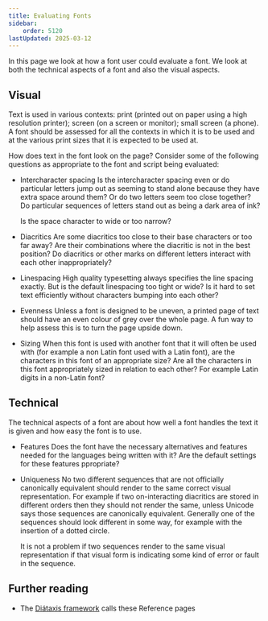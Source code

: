 ```yaml
---
title: Evaluating Fonts
sidebar:
    order: 5120
lastUpdated: 2025-03-12
---
```


In this page we look at how a font user could evaluate a font. We look at both
the technical aspects of a font and also the visual aspects.

## Visual

Text is used in various contexts: print (printed out on paper using a high
resolution printer); screen (on a screen or monitor); small screen (a phone). A
font should be assessed for all the contexts in which it is to be used and at
the various print sizes that it is expected to be used at.

How does text in the font look on the page? Consider some of the following
questions as appropriate to the font and script being evaluated:

- Intercharacter spacing
    Is the intercharacter spacing even or do particular letters jump out as
    seeming to stand alone because they have extra space around them? Or do two
    letters seem too close together? Do particular sequences of letters stand
    out as being a dark area of ink?

    Is the space character to wide or too narrow?

- Diacritics
    Are some diacritics too close to their base characters or too far away? Are
    their combinations where the diacritic is not in the best position? Do
    diacritics or other marks on different letters interact with each other
    inappropriately?

- Linespacing
    High quality typesetting always specifies the line spacing exactly. But is
    the default linespacing too tight or wide? Is it hard to set text
    efficiently without characters bumping into each other?

- Evenness
    Unless a font is designed to be uneven, a printed page of text should have
    an even colour of grey over the whole page. A fun way to help assess this is
    to turn the page upside down.

- Sizing
    When this font is used with another font that it will often be used with
    (for example a non Latin font used with a Latin font), are the characters in
    this font of an appropriate size? Are all the characters in this font
    appropriately sized in relation to each other? For example Latin digits in a
    non-Latin font?

## Technical

The technical aspects of a font are about how well a font handles the text it is
given and how easy the font is to use.

- Features
    Does the font have the necessary alternatives and features needed for the
    languages being written with it? Are the default settings for these features
    ppropriate?

- Uniqueness
    No two different sequences that are not officially canonically equivalent
    should render to the same correct visual representation. For example if two
    on-interacting diacritics are stored in different orders then they should
    not render the same, unless Unicode says those sequences are canonically
    equivalent. Generally one of the sequences should look different in some
    way, for example with the insertion of a dotted circle.

    It is not a problem if two sequences render to the same visual
    representation if that visual form is indicating some kind of error or fault
    in the sequence.


## Further reading

- The [Diátaxis framework](https://diataxis.fr/reference/) calls these Reference pages
